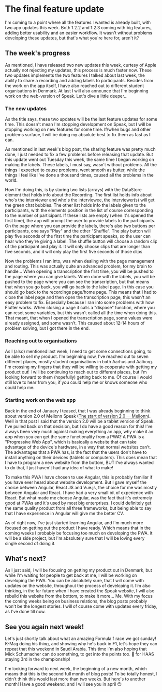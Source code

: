 # The final feature update
I'm coming to a point where all the features I wanted is already built, with two app updates this week. Both 1.2.2 and 1.2.3 coming with big features, adding better usability and an easier workflow. It wasn't without problems developing these updates, but that's what you're here for, aren't it?


## The week's progress
As mentioned, I have released two new updates this week, curtesy of Apple actually not rejecting my updates, this process is much faster now. These two updates implements the two features I talked about last week, the ability to share a recording and adding labels to participants. Besides from the work on the app itself, I have also reached out to different student organisations in Denmark. At last I will also announce that I'm beginning work on the web-version of Speak. Let's dive a little deeper...

### The new updates
As the title says, these two updates will be the last feature updates for some time. This doesn't mean I'm stopping development on Speak, but I will be stopping working on new features for some time. If/when bugs and other problems surface, I will be doing my absolute best to fix them as fast as I can. 

As mentioned in last week's blog post, the sharing feature was pretty much done, I just needed to fix a few problems before releasing that update. But this update went out Tuesday this week, the same time I began working on making the labels. These labels, I must say, wasn't without problems. All the things I expected to cause problems, went smooth as butter, while the things I feel like I've done a thousand times, caused all the problems in the world.

How I'm doing this, is by storing two lists (arrays) with the DataStore element that holds info about the Recording. The first list holds info about who's the interviewer and who's the interviewee, the interviewer(s) will get the green chat bubbles. The other list holds info the labels given to the participants, with the elements position in the list of course corresponding to the number of participant. If these lists are empty (when it's opened the first time), the app will prompt the user to provide labels to the participants. On the page where you can provide the labels, there's also two buttons per participants, one says "Play" and the other "Shuffle". The play button will play five seconds of the first time the participant speaks, so the user can hear who they're giving a label. The shuffle button will choose a random clip of the participant and play it. It will only choose clips that are longer than five seconds, and it will only play the first five seconds of those clips.

Now the problems I ran into, was when dealing with the page management and routing. This was actually quite an advanced problem, for my brain to handle... When opening a transcription the first time, you will be pushed to the page where you can give labels. When done with the labels, you will be pushed to the page where you can see the transcription, but that means that when you go back, you will go back to the label page. In this case you should go back to the recordings page/home page. This means that I had to close the label page and then open the transcription page, this wasn't an easy problem to fix. Especially because I ran into some problems with how Flutter works. When closing a page it calls a "dispose" function, where you can reset some variables, but this wasn't called all the time when doing this. That meant, that when I opened the transcription page, some values were already assigned, and some wasn't. This caused about 12-14 hours of problem solving, but I got there in the end.

### Reaching out to organisations
As I (also) mentioned last week, I need to get some connections going, to be able to sell my product. I'm beginning now, I've reached out to seven different places, mostly student organisations in both Aarhus and Aalborg. I'm crossing my fingers that they will be willing to cooperate with getting my product out! I will be continuing to reach out to different places, but I'm looking forward to them (hopefully) getting back to me.
Of course I would still love to hear from you, if you could help me or knows someone who could help me.

### Starting work on the web app
Back in the end of January I teased, that I was already beginning to think about version 2.0 of Mellonn Speak ([The start of version 2.0 — Mellonn](https://www.mellonn.com/blog/the-start-of-version-2-0)). Well in that post I said that the version 2.0 will be a tablet version of Speak. I've pulled back on that decision, but I do have a good reason for this! I've always been very much against making everything an app, why make it an app when you can get the same functionality from a PWA? A PWA is a "Progressive Web App", which is basically a website that can take advantage of the device's hardware, in a way that normal websites can't. The advantages that a PWA has, is the fact that the users don't have to install anything on their devices (tablets or computers). This does mean that I have to program a new website from the bottom, BUT I've always wanted to do that, I just haven't had any idea of what to make!

To make this PWA I have chosen to use Angular, this is probably familiar if you have ever heard about website development. But I gave myself the choice between Angular, React JS and Vue.js, the choice for me was mostly between Angular and React. I have had a very small bit of experience with React. But what made me choose Angular, was the fact that it's extremely good at PWAs and it's used by most big enterprises. I could definitely get the same quality product from all three frameworks, but being able to say that I have experience in Angular will give me the better CV.

As of right now, I've just started learning Angular, and I'm much more focused on getting out the product I have ready. Which means that in the coming weeks I probably be focusing too much on developing the PWA. It will be a side project, but I'm absolutely sure that I will be loving every single second of doing it. 


## What's next?
As I just said, I will be focusing on getting my product out in Denmark, but while I'm waiting for people to get back at me, I will be working on developing the PWA. You can be absolutely sure, that I will come with updates on the website, throughout the process of developing it. I’m also thinking, in the far future when I have created the Speak website, I will also rebuild this website from the bottom, to make it more… Me.
With my focus the coming weeks being on business relations, the blog posts probably won't be the longest stories. I will of course come with updates every friday, as I've done till now.


## See you again next week!
Let's just shortly talk about what an amazing Formula 1 race we got sunday! K-Mag doing his thing, and showing why he's back in F1, let's hope they can repeat that this weekend in Saudi Arabia. This time I'm also hoping that Mick Schumacher can do something, to get into the points too. 🤞 for HAAS staying 3rd in the championship!

I'm looking forward to next week, the beginning of a new month, which means that this is the second full month of blog posts! To be totally honest, I didn't think this would last more than two weeks. But here's to another month!
Have a good weekend, and I will see you in april 😉